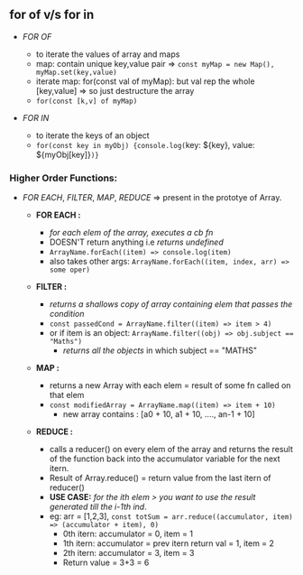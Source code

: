 ## for of v/s for in
- *FOR OF*
    - to iterate the values of array and maps
    - map: contain unique key,value pair => `const myMap = new Map(), myMap.set(key,value)`
    - iterate map: for(const val of myMap): but val rep the whole [key,value] => so just destructure the array
    - `for(const [k,v] of myMap)`

- *FOR IN*
    - to iterate the keys of an object
    - `for(const key in myObj) {console.log(`key: ${key}, value: ${myObj[key]}`)}`

### Higher Order Functions: 
- *FOR EACH*, *FILTER*, *MAP*, *REDUCE* => present in the prototye of Array.

    - **FOR EACH :**
        - *for each elem of the array, executes a cb fn*
        - DOESN'T return anything i.e *returns undefined*
        - `ArrayName.forEach((item) => console.log(item)`
        - also takes other args: `ArrayName.forEach((item, index, arr) => some oper)`

    - **FILTER :**
        - *returns a shallows copy of array containing elem that passes the condition*
        - `const passedCond = ArrayName.filter((item) => item > 4)`
        - or if item is an object: `ArrayName.filter((obj) => obj.subject == "Maths")`
            - *returns all the objects* in which subject == "MATHS"
    
    - **MAP :**
        - returns a new Array with each elem = result of some fn called on that elem
        - `const modifiedArray = ArrayName.map((item) => item + 10)`
            - new array contains : [a0 + 10, a1 + 10, ...., an-1 + 10]

    - **REDUCE :**
        - calls a reducer() on every elem of the array and returns the result of the function back into the accumulator variable for the next itern.
        - Result of Array.reduce() = return value from the last itern of reducer()
        - **USE CASE:** *for the ith elem > you want to use the result generated till the i-1th ind*.
        - eg: arr = [1,2,3], `const totSum = arr.reduce((accumulator, item) => (accumulator + item), 0)` 
            - 0th itern: accumulator = 0, item = 1
            - 1th itern: accumulator = prev itern return val = 1, item = 2
            - 2th itern: accumulator = 3, item = 3
            - Return value = 3+3 = 6